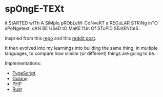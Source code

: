 # spOngE-TEXt

it StARTED wITh A SiMple pRObLeM: CoNveRT a REGuLAR STRiNg inTO sPoNgetext. cAN BE USeD tO MaKE fUn Of STuPiD SEntENCeS.

Inspried from this [repo](https://github.com/peterlravn/My-projects/blob/master/A%20ScrIpt%20tO%20MaKE%20fUN%20of%20A%20sENteNcE%20v.2.ipynb)
and this [reddit post](https://www.reddit.com/r/Python/comments/j8kpes/i_made_a_script_that_randomly_capitalizes_letters/).

It then evolved into my learnings into building the same thing, in multiple languages, to compare how similar (or different) things are going to be.

Implementations:

- [TypeScript](https://github.com/samhwang/spongetext/tree/master/ts)
- [Golang](https://github.com/samhwang/spongetext/tree/master/go)
- [PHP](https://github.com/samhwang/spongetext/tree/master/php)
- [Rust](https://github.com/samhwang/spongetext/tree/master/rust)

